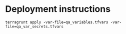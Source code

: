 # Deployment instructions

```
terragrunt apply -var-file=qa_variables.tfvars -var-file=qa_var_secrets.tfvars
```


